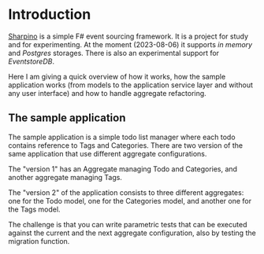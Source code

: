 # Introduction

[Sharpino](https://github.com/tonyx/Micro_ES_FSharp_Lib) is a simple F# event sourcing framework.
It is a project for study and for experimenting.
At the moment (2023-08-06) it supports _in memory_ and _Postgres_ storages.
There is also an experimental support for _EventstoreDB_.

Here I am giving a quick overview of how it works, how the sample application works (from models to the application service layer and without any user interface) and how to handle aggregate refactoring.



## The sample application

The sample application is a simple todo list manager where each todo contains reference to Tags and Categories.
There are two version of the same application that use different aggregate configurations.

The "version 1" has an Aggregate managing Todo and Categories, and another aggregate managing Tags.

The "version 2" of the application consists to three different aggregates: one for the Todo model, one for the Categories model, and another one for the Tags model.

The challenge is that you can write parametric tests that can be executed against the current and the next aggregate configuration, also by testing the migration function.

